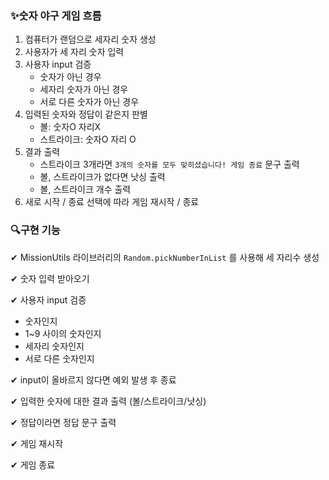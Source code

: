 ### ✨숫자 야구 게임 흐름

1. 컴퓨터가 랜덤으로 세자리 숫자 생성
2. 사용자가 세 자리 숫자 입력
3. 사용자 input 검증
   - 숫자가 아닌 경우
   - 세자리 숫자가 아닌 경우
   - 서로 다른 숫자가 아닌 경우
4. 입력된 숫자와 정답이 같은지 판별
   - 볼: 숫자O 자리X
   - 스트라이크: 숫자O 자리 O
5. 결과 출력
   - 스트라이크 3개라면 `3개의 숫자를 모두 맞히셨습니다! 게임 종료` 문구 출력
   - 볼, 스트라이크가 없다면 낫싱 출력
   - 볼, 스트라이크 개수 출력
6. 새로 시작 / 종료 선택에 따라 게임 재시작 / 종료

### 🔍구현 기능

✔ MissionUtils 라이브러리의 `Random.pickNumberInList` 를 사용해 세 자리수 생성

✔ 숫자 입력 받아오기

✔ 사용자 input 검증

- 숫자인지
- 1~9 사이의 숫자인지
- 세자리 숫자인지
- 서로 다른 숫자인지

✔ input이 올바르지 않다면 예외 발생 후 종료

✔ 입력한 숫자에 대한 결과 출력 (볼/스트라이크/낫싱)

✔ 정답이라면 정답 문구 출력

✔ 게임 재시작

✔ 게임 종료
